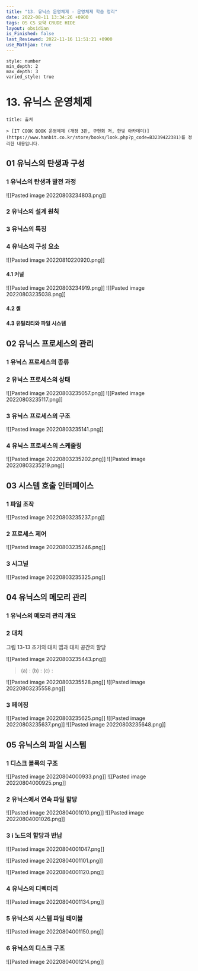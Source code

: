 ```yaml
---
title: "13. 유닉스 운영체제 - 운영체제 학습 정리"
date: 2022-08-11 13:34:26 +0900
tags: OS CS 요약 CRUDE HIDE
layout: obsidian
is_Finished: false
last_Reviewed: 2022-11-16 11:51:21 +0900
use_Mathjax: true
---
```

```toc
style: number
min_depth: 2
max_depth: 3
varied_style: true
```

# 13. 유닉스 운영체제
```ad-quote
title: 출처 

> [IT COOK BOOK 운영체제 (개정 3판, 구현회 저, 한빛 아카데미)](https://www.hanbit.co.kr/store/books/look.php?p_code=B3239422381)를 정리한 내용입니다.
```
## 01 유닉스의 탄생과 구성
### 1 유닉스의 탄생과 발전 과정
![[Pasted image 20220803234803.png]]
### 2 유닉스의 설계 원칙

### 3 유닉스의 특징

### 4 유닉스의 구성 요소
![[Pasted image 20220810220920.png]]


#### 4.1 커널
![[Pasted image 20220803234919.png]]
![[Pasted image 20220803235038.png]]

#### 4.2 셸


#### 4.3 유틸리티와 파일 시스템

## 02 유닉스 프로세스의 관리

### 1 유닉스 프로세스의 종류


### 2 유닉스 프로세스의 상태
![[Pasted image 20220803235057.png]]
![[Pasted image 20220803235117.png]]

### 3 유닉스 프로세스의 구조
![[Pasted image 20220803235141.png]]

### 4 유닉스 프로세스의 스케줄링
![[Pasted image 20220803235202.png]]
![[Pasted image 20220803235219.png]]

## 03 시스템 호출 인터페이스

### 1 파일 조작
![[Pasted image 20220803235237.png]]
### 2 프로세스 제어
![[Pasted image 20220803235246.png]]
### 3 시그널
![[Pasted image 20220803235325.png]]
## 04 유닉스의 메모리 관리

### 1 유닉스의 메모리 관리 개요

### 2 대치
그림 13-13 초기의 대치 맵과 대치 공간의 할당

![[Pasted image 20220803235443.png]]
> (a) :
> (b) :
> (c) :

![[Pasted image 20220803235528.png]]
![[Pasted image 20220803235558.png]]
### 3 페이징
![[Pasted image 20220803235625.png]]
![[Pasted image 20220803235637.png]]
![[Pasted image 20220803235648.png]]
## 05 유닉스의 파일 시스템

### 1 디스크 블록의 구조
![[Pasted image 20220804000933.png]]
![[Pasted image 20220804000925.png]]
### 2 유닉스에서 연속 파일 할당
![[Pasted image 20220804001010.png]]
![[Pasted image 20220804001026.png]]
### 3 i 노드의 할당과 반납
![[Pasted image 20220804001047.png]]

![[Pasted image 20220804001101.png]]

![[Pasted image 20220804001120.png]]
### 4 유닉스의 디렉터리
![[Pasted image 20220804001134.png]]
### 5 유닉스의 시스템 파일 테이블

![[Pasted image 20220804001150.png]]
### 6 유닉스의 디스크 구조

![[Pasted image 20220804001214.png]]
